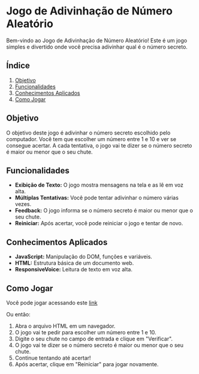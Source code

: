 # Jogo de Adivinhação de Número Aleatório

Bem-vindo ao Jogo de Adivinhação de Número Aleatório! Este é um jogo simples e divertido onde você precisa adivinhar qual é o número secreto.

## Índice
1. [Objetivo](#objetivo)
2. [Funcionalidades](#funcionalidades)
3. [Conhecimentos Aplicados](#conhecimentos-aplicados)
4. [Como Jogar](#como-jogar)

## Objetivo
O objetivo deste jogo é adivinhar o número secreto escolhido pelo computador. Você tem que escolher um número entre 1 e 10 e ver se consegue acertar. A cada tentativa, o jogo vai te dizer se o número secreto é maior ou menor que o seu chute.

## Funcionalidades
- **Exibição de Texto:** O jogo mostra mensagens na tela e as lê em voz alta.
- **Múltiplas Tentativas:** Você pode tentar adivinhar o número várias vezes.
- **Feedback:** O jogo informa se o número secreto é maior ou menor que o seu chute.
- **Reiniciar:** Após acertar, você pode reiniciar o jogo e tentar de novo.

## Conhecimentos Aplicados
- **JavaScript:** Manipulação do DOM, funções e variáveis.
- **HTML:** Estrutura básica de um documento web.
- **ResponsiveVoice:** Leitura de texto em voz alta.

## Como Jogar

Você pode jogar acessando este [link](https://randon-number-game.vercel.app/)

Ou então:
1. Abra o arquivo HTML em um navegador.
2. O jogo vai te pedir para escolher um número entre 1 e 10.
3. Digite o seu chute no campo de entrada e clique em "Verificar".
4. O jogo vai te dizer se o número secreto é maior ou menor que o seu chute.
5. Continue tentando até acertar!
6. Após acertar, clique em "Reiniciar" para jogar novamente.

